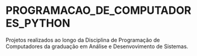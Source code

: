 # PROGRAMACAO_DE_COMPUTADORES_PYTHON
Projetos realizados ao longo da Disciplina de Programação de Computadores da graduação em Análise e Desenvovimento de Sistemas.
